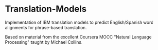 Translation-Models
==================

Implementation of IBM translation models to predict English/Spanish
word alignments for phrase-based translation.

Based on material from the excellent Coursera MOOC
"Natural Language Processing" taught by Michael Collins.
